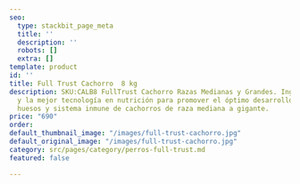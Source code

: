 ```yaml
---
seo:
  type: stackbit_page_meta
  title: ''
  description: ''
  robots: []
  extra: []
template: product
id: ''
title: Full Trust Cachorro  8 kg
description: SKU:CALB8 FullTrust Cachorro Razas Medianas y Grandes. Ingredientes selectos
  y la mejor tecnología en nutrición para promover el óptimo desarrollo de articulaciones,
  huesos y sistema inmune de cachorros de raza mediana a gigante.
price: "690"
order: 
default_thumbnail_image: "/images/full-trust-cachorro.jpg"
default_original_image: "/images/full-trust-cachorro.jpg"
category: src/pages/category/perros-full-trust.md
featured: false

---
```

